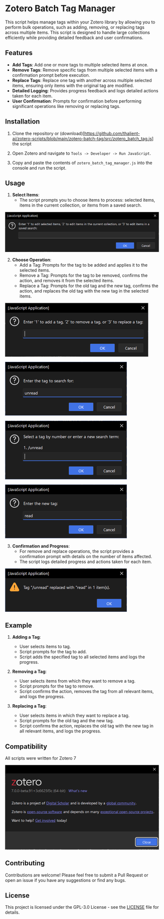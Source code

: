 # Zotero Batch Tag Manager

This script helps manage tags within your Zotero library by allowing you to perform bulk operations, such as adding, removing, or replacing tags across multiple items. This script is designed to handle large collections efficiently while providing detailed feedback and user confirmations.

## Features

- **Add Tags**: Add one or more tags to multiple selected items at once.
- **Remove Tags**: Remove specific tags from multiple selected items with a confirmation prompt before execution.
- **Replace Tags**: Replace one tag with another across multiple selected items, ensuring only items with the original tag are modified.
- **Detailed Logging**: Provides progress feedback and logs detailed actions taken for each item.
- **User Confirmation**: Prompts for confirmation before performing significant operations like removing or replacing tags.

## Installation

1. Clone the repository or (download)[https://github.com/thalient-ai/zotero-scripts/blob/main/zotero-batch-tag/src/zotero_batch_tag.js] the script

2. Open Zotero and navigate to `Tools -> Developer -> Run JavaScript`.

3. Copy and paste the contents of `zotero_batch_tag_manager.js` into the console and run the script.

## Usage

1. **Select Items**:
   - The script prompts you to choose items to process: selected items, items in the current collection, or items from a saved search.
   
![Screenshot](doc/tag_01.png)

2. **Choose Operation**:
   - Add a Tag: Prompts for the tag to be added and applies it to the selected items.
   - Remove a Tag: Prompts for the tag to be removed, confirms the action, and removes it from the selected items.
   - Replace a Tag: Prompts for the old tag and the new tag, confirms the action, and replaces the old tag with the new tag in the selected items.
   
![Screenshot](doc/tag_02.png)

![Screenshot](doc/tag_03.png)

![Screenshot](doc/tag_04.png)

![Screenshot](doc/tag_05.png)

3. **Confirmation and Progress**:
   - For remove and replace operations, the script provides a confirmation prompt with details on the number of items affected.
   - The script logs detailed progress and actions taken for each item.
   
![Screenshot](doc/tag_06.png)

## Example

1. **Adding a Tag**:
   - User selects items to tag.
   - Script prompts for the tag to add.
   - Script adds the specified tag to all selected items and logs the progress.

2. **Removing a Tag**:
   - User selects items from which they want to remove a tag.
   - Script prompts for the tag to remove.
   - Script confirms the action, removes the tag from all relevant items, and logs the progress.

3. **Replacing a Tag**:
   - User selects items in which they want to replace a tag.
   - Script prompts for the old tag and the new tag.
   - Script confirms the action, replaces the old tag with the new tag in all relevant items, and logs the progress.

## Compatibility
All scripts were written for Zotero 7

![Screenshot](doc/zotero_version.png)

## Contributing

Contributions are welcome! Please feel free to submit a Pull Request or open an issue if you have any suggestions or find any bugs.

## License

This project is licensed under the GPL-3.0 License - see the [LICENSE](LICENSE) file for details.